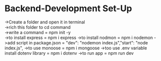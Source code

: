 # Backend-Development Set-Up
->Create a folder and open it in terminal <br>
->rich this folder to cd command <br>
->write a command = npm init -y <br>
->to install express = npm i express
->to install nodmon = npm i nodemon
->add script in package.json = "dev": "nodemon index.js","start": "node index.js",
->to use monoose = npm i mongoose
->too use .env variable install dotenv library = npm i dotenv
->to run app = npm run dev
